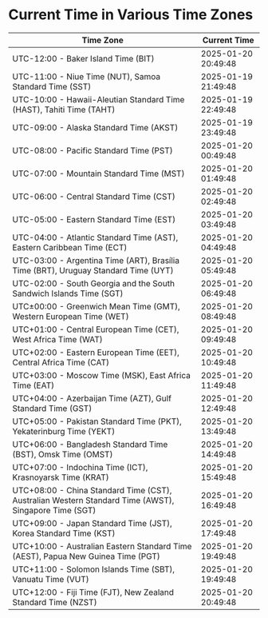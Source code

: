 # Current Time in Various Time Zones

| Time Zone | Current Time |
|-----------|--------------|
| UTC-12:00 - Baker Island Time (BIT) | 2025-01-20 20:49:48 |
| UTC-11:00 - Niue Time (NUT), Samoa Standard Time (SST) | 2025-01-19 21:49:48 |
| UTC-10:00 - Hawaii-Aleutian Standard Time (HAST), Tahiti Time (TAHT) | 2025-01-19 22:49:48 |
| UTC-09:00 - Alaska Standard Time (AKST) | 2025-01-19 23:49:48 |
| UTC-08:00 - Pacific Standard Time (PST) | 2025-01-20 00:49:48 |
| UTC-07:00 - Mountain Standard Time (MST) | 2025-01-20 01:49:48 |
| UTC-06:00 - Central Standard Time (CST) | 2025-01-20 02:49:48 |
| UTC-05:00 - Eastern Standard Time (EST) | 2025-01-20 03:49:48 |
| UTC-04:00 - Atlantic Standard Time (AST), Eastern Caribbean Time (ECT) | 2025-01-20 04:49:48 |
| UTC-03:00 - Argentina Time (ART), Brasília Time (BRT), Uruguay Standard Time (UYT) | 2025-01-20 05:49:48 |
| UTC-02:00 - South Georgia and the South Sandwich Islands Time (SGT) | 2025-01-20 06:49:48 |
| UTC±00:00 - Greenwich Mean Time (GMT), Western European Time (WET) | 2025-01-20 08:49:48 |
| UTC+01:00 - Central European Time (CET), West Africa Time (WAT) | 2025-01-20 09:49:48 |
| UTC+02:00 - Eastern European Time (EET), Central Africa Time (CAT) | 2025-01-20 10:49:48 |
| UTC+03:00 - Moscow Time (MSK), East Africa Time (EAT) | 2025-01-20 11:49:48 |
| UTC+04:00 - Azerbaijan Time (AZT), Gulf Standard Time (GST) | 2025-01-20 12:49:48 |
| UTC+05:00 - Pakistan Standard Time (PKT), Yekaterinburg Time (YEKT) | 2025-01-20 13:49:48 |
| UTC+06:00 - Bangladesh Standard Time (BST), Omsk Time (OMST) | 2025-01-20 14:49:48 |
| UTC+07:00 - Indochina Time (ICT), Krasnoyarsk Time (KRAT) | 2025-01-20 15:49:48 |
| UTC+08:00 - China Standard Time (CST), Australian Western Standard Time (AWST), Singapore Time (SGT) | 2025-01-20 16:49:48 |
| UTC+09:00 - Japan Standard Time (JST), Korea Standard Time (KST) | 2025-01-20 17:49:48 |
| UTC+10:00 - Australian Eastern Standard Time (AEST), Papua New Guinea Time (PGT) | 2025-01-20 19:49:48 |
| UTC+11:00 - Solomon Islands Time (SBT), Vanuatu Time (VUT) | 2025-01-20 19:49:48 |
| UTC+12:00 - Fiji Time (FJT), New Zealand Standard Time (NZST) | 2025-01-20 20:49:48 |
